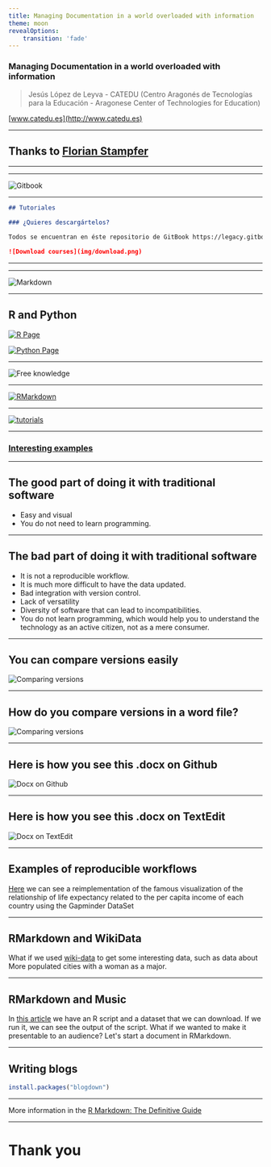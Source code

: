 ```yaml
---
title: Managing Documentation in a world overloaded with information
theme: moon
revealOptions:
    transition: 'fade'
---
```

<!-- .slide: data-background="img/Logos_reveal.png" -->

### Managing Documentation in a world overloaded with information

> Jesús López de Leyva - CATEDU (Centro Aragonés de Tecnologías para la Educación - Aragonese Center of Technologies for Education)

[www.catedu.es](http://www.catedu.es)

---
<!-- .slide: data-background="img/Logos_reveal_s.png" -->

## Thanks to [Florian Stampfer](https://www.uibk.ac.at/dingim/team/stampfer/)

---

<!-- .slide: data-background="img/aularagon.png" -->

---
<!-- .slide: data-background="img/Logos_reveal_s.png" -->

![Gitbook](img/gitbook.png)

---
<!-- .slide: data-background="img/Logos_reveal_s.png" -->

```markdown
## Tutoriales

### ¿Quieres descargártelos?

Todos se encuentran en éste repositorio de GitBook https://legacy.gitbook.com/@catedu. DESCARGABLES EN FORMATO PDF, ePUB, eMobi.. y CON LICENCIA CC puedes usarlos en tus clases respetando la licencia.

![Download courses](img/download.png)
```

---

<!-- .slide: data-background-iframe="https://catedu.gitbooks.io/robotica/content/" data-background-interactive -->

---
<!-- .slide: data-background="img/Logos_reveal_s.png" -->

![Markdown](img/markdown.png)

---
<!-- .slide: data-background="img/Logos_reveal_s.png" -->

## R and Python

[![R Page](img/r_language_page.png)](https://www.r-project.org/about.html) <!-- .element height="50%" width="50%" -->

[![Python Page](img/python_web.png)](https://www.python.org/) <!-- .element height="50%" width="50%" -->

---
<!-- .slide: data-background="img/Logos_reveal_s.png" -->

![Free knowledge](img/free_knowledge.jpeg)

---
<!-- .slide: data-background="img/Logos_reveal_s.png" -->

[![RMarkdown](img/rmarkdown.png)](https://rmarkdown.rstudio.com/)

---
<!-- .slide: data-background="img/Logos_reveal_s.png" -->

[![tutorials](img/tutorial_rmarkdown.png)](https://rmarkdown.rstudio.com/)

---
<!-- .slide: data-background="img/Logos_reveal_s.png" -->

### [Interesting examples](https://gallery.shinyapps.io/cran-gauge/)

---
<!-- .slide: data-background="img/Logos_reveal_s.png" -->

## The good part of doing it with traditional software
* Easy and visual
* You do not need to learn programming.

---
<!-- .slide: data-background="img/Logos_reveal_s.png" -->

## The bad part of doing it with traditional software 
* It is not a reproducible workflow.
* It is much more difficult to have the data updated.
* Bad integration with version control.
* Lack of versatility
* Diversity of software that can lead to incompatibilities.
* You do not learn programming, which would help you to understand the technology as an active citizen, not as a mere consumer.

---
<!-- .slide: data-background="img/Logos_reveal_s.png" -->

## You can compare versions easily

![Comparing versions](img/cambios2.png)

---
<!-- .slide: data-background="img/Logos_reveal_s.png" -->

## How do you compare versions in a word file?

![Comparing versions](img/cambios2.png)

---
<!-- .slide: data-background="img/Logos_reveal_s.png" -->

## Here is how you see this .docx on Github

![Docx on Github](img/docx_github.png)

---
<!-- .slide: data-background="img/Logos_reveal_s.png" -->

## Here is how you see this .docx on TextEdit

![Docx on TextEdit](img/docx_in_textedit.png)

---
<!-- .slide: data-background="img/Logos_reveal_s.png" -->

## Examples of reproducible workflows

[Here](https://colab.research.google.com/drive/1MucxxfaLjmqnjYg4-qy8C8piVFzw757I) we can see a reimplementation of the famous visualization of the relationship of life expectancy related to the per capita income of each country using the Gapminder DataSet

---
<!-- .slide: data-background="img/Logos_reveal_s.png" -->

## RMarkdown and WikiData

What if we used [wiki-data](https://query.wikidata.org/) to get some interesting data, such as data about More populated cities with a woman as a major.

---
<!-- .slide: data-background="img/Logos_reveal_s.png" -->

## RMarkdown and Music

In [this article](https://pushpullfork.com/exploring-musical-data-with-r/) we have an R script and a dataset that we can download. If we run it, we can see the output of the script. What if we wanted to make it presentable to an audience? Let's start a document in RMarkdown.

---
<!-- .slide: data-background="img/Logos_reveal_s.png" -->

## Writing blogs

```r
install.packages("blogdown")
```

---
<!-- .slide: data-background="img/Logos_reveal_s.png" -->

More information in the [R Markdown: The Definitive Guide](https://bookdown.org/yihui/rmarkdown/)

---
<!-- .slide: data-background="img/Logos_reveal.png" -->

# Thank you


